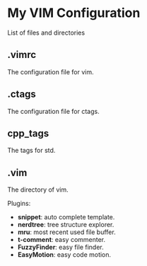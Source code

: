 My VIM Configuration
===========================

List of files and directories

## .vimrc

The configuration file for vim.


## .ctags

The configuration file for ctags.


## cpp_tags
The tags for std.


## .vim

The directory of vim.

Plugins:
* **snippet**: auto complete template.
* **nerdtree**: tree structure explorer.
* **mru**: most recent used file buffer.
* **t-comment**: easy commenter.
* **FuzzyFinder**: easy file finder.
* **EasyMotion**: easy code motion.
